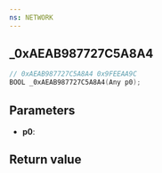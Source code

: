 ```yaml
---
ns: NETWORK
---
```

## _0xAEAB987727C5A8A4

```c
// 0xAEAB987727C5A8A4 0x9FEEAA9C
BOOL _0xAEAB987727C5A8A4(Any p0);
```


## Parameters
* **p0**: 

## Return value
